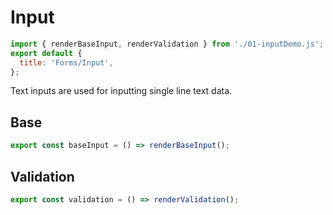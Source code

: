 # Input

```js script
import { renderBaseInput, renderValidation } from './01-inputDemo.js';
export default {
  title: 'Forms/Input',
};
```

Text inputs are used for inputting single line text data.

## Base

```js story
export const baseInput = () => renderBaseInput();
```

## Validation

```js story
export const validation = () => renderValidation();
```
